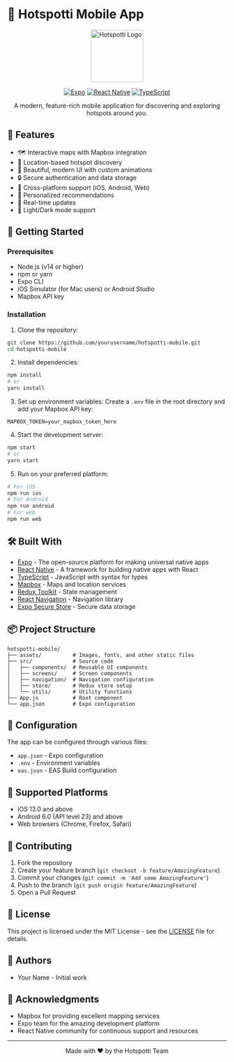 # 🌟 Hotspotti Mobile App

<div align="center">
  <img src="./assets/icon.png" alt="Hotspotti Logo" width="120" height="120"/>
  
  [![Expo](https://img.shields.io/badge/Expo-51.0.28-blue.svg)](https://expo.dev)
  [![React Native](https://img.shields.io/badge/React%20Native-0.74.5-blue.svg)](https://reactnative.dev)
  [![TypeScript](https://img.shields.io/badge/TypeScript-5.3.3-blue.svg)](https://www.typescriptlang.org/)
  
  A modern, feature-rich mobile application for discovering and exploring hotspots around you.
</div>

## 📱 Features

- 🗺️ Interactive maps with Mapbox integration
- 📍 Location-based hotspot discovery
- 🎨 Beautiful, modern UI with custom animations
- 🔒 Secure authentication and data storage
- 📱 Cross-platform support (iOS, Android, Web)
- 🎯 Personalized recommendations
- 🔄 Real-time updates
- 🌙 Light/Dark mode support

## 🚀 Getting Started

### Prerequisites

- Node.js (v14 or higher)
- npm or yarn
- Expo CLI
- iOS Simulator (for Mac users) or Android Studio
- Mapbox API key

### Installation

1. Clone the repository:

```bash
git clone https://github.com/yourusername/hotspotti-mobile.git
cd hotspotti-mobile
```

2. Install dependencies:

```bash
npm install
# or
yarn install
```

3. Set up environment variables:
   Create a `.env` file in the root directory and add your Mapbox API key:

```
MAPBOX_TOKEN=your_mapbox_token_here
```

4. Start the development server:

```bash
npm start
# or
yarn start
```

5. Run on your preferred platform:

```bash
# For iOS
npm run ios
# For Android
npm run android
# For web
npm run web
```

## 🛠️ Built With

- [Expo](https://expo.dev/) - The open-source platform for making universal native apps
- [React Native](https://reactnative.dev/) - A framework for building native apps with React
- [TypeScript](https://www.typescriptlang.org/) - JavaScript with syntax for types
- [Mapbox](https://www.mapbox.com/) - Maps and location services
- [Redux Toolkit](https://redux-toolkit.js.org/) - State management
- [React Navigation](https://reactnavigation.org/) - Navigation library
- [Expo Secure Store](https://docs.expo.dev/versions/latest/sdk/securestore/) - Secure data storage

## 📦 Project Structure

```
hotspotti-mobile/
├── assets/          # Images, fonts, and other static files
├── src/             # Source code
│   ├── components/  # Reusable UI components
│   ├── screens/     # Screen components
│   ├── navigation/  # Navigation configuration
│   ├── store/       # Redux store setup
│   └── utils/       # Utility functions
├── App.js           # Root component
└── app.json         # Expo configuration
```

## 🔧 Configuration

The app can be configured through various files:

- `app.json` - Expo configuration
- `.env` - Environment variables
- `eas.json` - EAS Build configuration

## 📱 Supported Platforms

- iOS 13.0 and above
- Android 6.0 (API level 23) and above
- Web browsers (Chrome, Firefox, Safari)

## 🤝 Contributing

1. Fork the repository
2. Create your feature branch (`git checkout -b feature/AmazingFeature`)
3. Commit your changes (`git commit -m 'Add some AmazingFeature'`)
4. Push to the branch (`git push origin feature/AmazingFeature`)
5. Open a Pull Request

## 📄 License

This project is licensed under the MIT License - see the [LICENSE](LICENSE) file for details.

## 👥 Authors

- Your Name - Initial work

## 🙏 Acknowledgments

- Mapbox for providing excellent mapping services
- Expo team for the amazing development platform
- React Native community for continuous support and resources

---

<div align="center">
  Made with ❤️ by the Hotspotti Team
</div>
